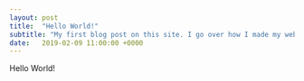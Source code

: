 ```yaml
---
layout: post
title:  "Hello World!"
subtitle: "My first blog post on this site. I go over how I made my website using Jekyl and what I learnt along the way."
date:   2019-02-09 11:00:00 +0000
---
```


Hello World!


